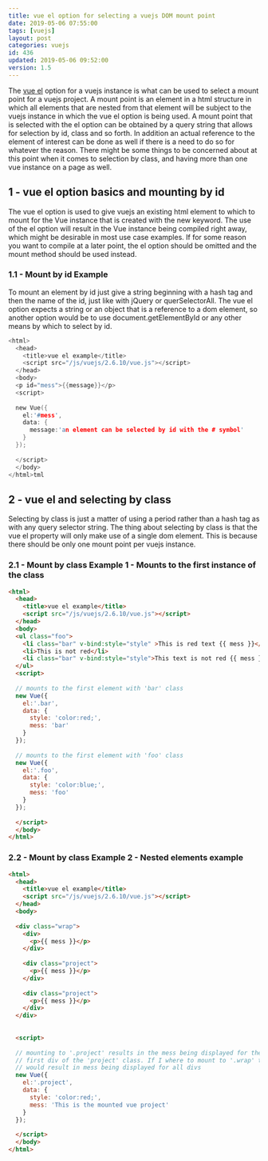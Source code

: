```yaml
---
title: vue el option for selecting a vuejs DOM mount point
date: 2019-05-06 07:55:00
tags: [vuejs]
layout: post
categories: vuejs
id: 436
updated: 2019-05-06 09:52:00
version: 1.5
---
```


The [vue el](https://vuejs.org/v2/api/#el) option for a vuejs instance is what can be used to select a mount point for a vuejs project. A mount point is an element in a html structure in which all elements that are nested from that element will be subject to the vuejs instance in which the vue el option is being used. A mount point that is selected with the el option can be obtained by a query string that allows for selection by id, class and so forth. In addition an actual reference to the element of interest can be done as well if there is a need to do so for whatever the reason. There might be some things to be concerned about at this point when it comes to selection by class, and having more than one vue instance on a page as well.

<!-- more -->

## 1 - vue el option basics and mounting by id

The vue el option is used to give vuejs an existing html element to which to mount for the Vue instance that is created with the new keyword. The use of the el option will result in the Vue instance being compiled right away, which might be desirable in most use case examples. If for some reason you want to compile at a later point, the el option should be omitted and the mount method should be used instead.

### 1.1 - Mount by id Example

To mount an element by id just give a string beginning with a hash tag and then the name of the id, just like with jQuery or querSelectorAll. The vue el option expects a string or an object that is a reference to a dom element, so another option would be to use document.getElementById or any other means by which to select by id.

```h
<html>
  <head>
    <title>vue el example</title>
    <script src="/js/vuejs/2.6.10/vue.js"></script>
  </head>
  <body>
  <p id="mess">{{message}}</p>
  <script>
  
  new Vue({
    el:'#mess',
    data: {
      message:'an element can be selected by id with the # symbol'
    }
  });
  
  </script>
  </body>
</html>tml
```

## 2 - vue el and selecting by class

Selecting by class is just a matter of using a period rather than a hash tag as with any query selector string. The thing about selecting by class is that the vue el property will only make use of a single dom element. This is because there should be only one mount point per vuejs instance.

### 2.1 - Mount by class Example 1 - Mounts to the first instance of the class

```html
<html>
  <head>
    <title>vue el example</title>
    <script src="/js/vuejs/2.6.10/vue.js"></script>
  </head>
  <body>
  <ul class="foo">
    <li class="bar" v-bind:style="style" >This is red text {{ mess }}</li>
    <li>This is not red</li>
    <li class="bar" v-bind:style="style">This text is not red {{ mess }}</li>
  </ul>
  <script>
  
  // mounts to the first element with 'bar' class
  new Vue({
    el:'.bar',
    data: {
      style: 'color:red;',
      mess: 'bar'
    }
  });
  
  // mounts to the first element with 'foo' class
  new Vue({
    el:'.foo',
    data: {
      style: 'color:blue;',
      mess: 'foo'
    }
  });
  
  </script>
  </body>
</html>
```

### 2.2 - Mount by class Example 2 - Nested elements example

```html
<html>
  <head>
    <title>vue el example</title>
    <script src="/js/vuejs/2.6.10/vue.js"></script>
  </head>
  <body>
  
  <div class="wrap">
    <div>
      <p>{{ mess }}</p>
    </div>
  
    <div class="project">
      <p>{{ mess }}</p>
    </div>
  
    <div class="project">
      <p>{{ mess }}</p>
    </div>
  </div>
  
  
  <script>
  
  // mounting to '.project' results in the mess being displayed for the
  // first div of the 'project' class. If I where to mount to '.wrap' that
  // would result in mess being displayed for all divs
  new Vue({
    el:'.project',
    data: {
      style: 'color:red;',
      mess: 'This is the mounted vue project'
    }
  });
  
  </script>
  </body>
</html>
```
